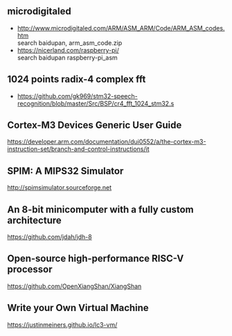 ## microdigitaled  
* http://www.microdigitaled.com/ARM/ASM_ARM/Code/ARM_ASM_codes.htm  
search baidupan, arm_asm_code.zip  
* https://nicerland.com/raspberry-pi/  
search baidupan raspberry-pi_asm  

## 1024 points radix-4 complex fft  
* https://github.com/gk969/stm32-speech-recognition/blob/master/Src/BSP/cr4_fft_1024_stm32.s  

## Cortex-M3 Devices Generic User Guide  
https://developer.arm.com/documentation/dui0552/a/the-cortex-m3-instruction-set/branch-and-control-instructions/it  

## SPIM: A MIPS32 Simulator  
http://spimsimulator.sourceforge.net  

## An 8-bit minicomputer with a fully custom architecture  
https://github.com/jdah/jdh-8  

## Open-source high-performance RISC-V processor  
https://github.com/OpenXiangShan/XiangShan  

## Write your Own Virtual Machine  
https://justinmeiners.github.io/lc3-vm/  

